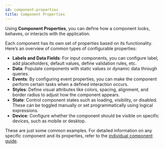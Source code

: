 ```yaml
---
id: component-properties
title: Component Properties
---
```


Using **Component Properties**, you can define how a component looks, behaves, or interacts with the application.

Each component has its own set of properties based on its functionality. Here’s an overview of common types of configurable properties:

- **Labels and Data Fields**: For input components, you can configure label, add placeholders, default values, define validation rules, etc.
- **Data**: Populate components with static values or dynamic data through queries.
- **Events**: By configuring event properties, you can make the component perform certain tasks when a defined interaction occurs.
- **Styles**: Define visual attributes like colors, spacing, alignment, and border radius to adjust how the component appears.
- **State**: Control component states such as loading, visibility, or disabled. These can be toggled manually or set programmatically using logical expressions.
- **Device**: Configure whether the component should be visible on specific devices, such as mobile or desktop.

These are just some common examples. For detailed information on any specific component and its properties, refer to the [individual component guide](#).

